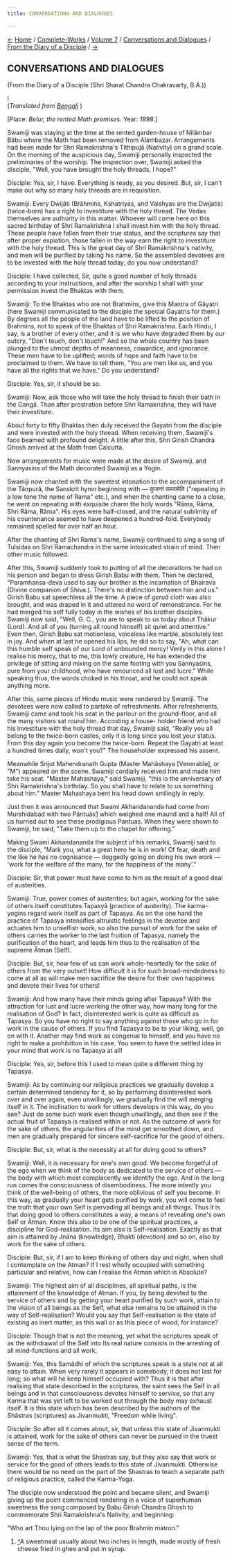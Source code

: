 ```yaml
---
title: CONVERSATIONS AND DIALOGUES

---
```

<div>

[←](../../inspired_talks/44_tuesday_august_6.htm)
[Home](../../../../index.htm) /
[Complete-Works](../../../complete_works.htm) / [Volume
7](../../volume_7_contents.htm) / [Conversations and
Dialogues](../conversations_and_dialogues_contents.htm) / [From the
Diary of a Disciple](from_the_diary_of_a_disciple_contents.htm)
/ [→](scc_ii.htm)

  

## CONVERSATIONS AND DIALOGUES

(From the Diary of a Disciple (Shri Sharat Chandra Chakravarty, B.A.))

I  
(*Translated from [Bengali](swami_shishya_13e7_01.pdf)* )

\[Place: *Belur, the rented Math premises*. Year: *1898*.\]

Swamiji was staying at the time at the rented garden-house of Nilâmbar
Bâbu where the Math had been removed from Alambazar. Arrangements had
been made for Shri Ramakrishna's Tithipujâ (Nativity) on a grand scale.
On the morning of the auspicious day, Swamiji personally inspected the
preliminaries of the worship. The inspection over, Swamiji asked the
disciple, "Well, you have brought the holy threads, I hope?"

Disciple: Yes, sir, I have. Everything is ready, as you desired. But,
sir, I can't make out why so many holy threads are in requisition.

Swamiji: Every Dwijâti (Brâhmins, Kshatriyas, and Vaishyas are the
Dwijatis) (twice-born) has a right to investiture with the holy thread.
The Vedas themselves are authority in this matter. Whoever will come
here on this sacred birthday of Shri Ramakrishna I shall invest him with
the holy thread. These people have fallen from their true status, and
the scriptures say that after proper expiation, those fallen in the way
earn the right to investiture with the holy thread. This is the great
day of Shri Ramakrishna's nativity, and men will be purified by taking
his name. So the assembled devotees are to be invested with the holy
thread today; do you now understand?

Disciple: I have collected, Sir, quite a good number of holy threads
according to your instructions, and after the worship I shall with your
permission invest the Bhaktas with them.

Swamiji: To the Bhaktas who are not Brahmins, give this Mantra of
Gâyatri (here Swamiji communicated to the disciple the special Gayatris
for them.) By degrees all the people of the land have to be lifted to
the position of Brahmins, not to speak of the Bhaktas of Shri
Ramakrishna. Each Hindu, I say, is a brother of every other, and it is
we who have degraded them by our outcry, "Don't touch, don't touch!" And
so the whole country has been plunged to the utmost depths of meanness,
cowardice, and ignorance. These men have to be uplifted; words of hope
and faith have to be proclaimed to them. We have to tell them, "You are
men like us, and you have all the rights that we have." Do you
understand?

Disciple: Yes, sir, it should be so.

Swamiji: Now, ask those who will take the holy thread to finish their
bath in the Gangâ. Than after prostration before Shri Ramakrishna, they
will have their investiture.

About forty to fifty Bhaktas then duly received the Gayatri from the
disciple and were invested with the holy thread. When receiving them,
Swamiji's face beamed with profound delight. A little after this, Shri
Girish Chandra Ghosh arrived at the Math from Calcutta.

Now arrangements for music were made at the desire of Swamiji, and
Sannyasins of the Math decorated Swamiji as a Yogin.

Swamiji now chanted with the sweetest intonation to the accompaniment of
the Tânpurâ, the Sanskrit hymn beginning with — कुजन्तं
रामरामेति ("repeating in a low tone the name of Rama" etc.), and when
the chanting came to a close, he went on repeating with exquisite charm
the holy words "Râma, Râma, Shri Râma, Râma". His eyes were half-closed,
and the natural sublimity of his countenance seemed to have deepened a
hundred-fold. Everybody remained spelled for over half an hour.

After the chanting of Shri Rama's name, Swamiji continued to sing a song
of Tulsidas on Shri Ramachandra in the same intoxicated strain of mind.
Then other music followed.

After this, Swamiji suddenly took to putting of all the decorations he
had on his person and began to dress Girish Babu with them. Then he
declared, "Paramhansa-deva used to say our brother is the incarnation of
Bhairava (Divine companion of Shiva.). There's no distinction between
him and us." Girish Babu sat speechless all the time. A piece of *geruâ*
cloth was also brought, and was draped in it and uttered no word of
remonstrance. For he had merged his self fully today in the wishes of
his brother disciples. Swamiji now said, "Well, G. C., you are to speak
to us today about Thâkur (Lord). And all of you (turning all round
himself) sit quiet and attentive." Even then, Girish Babu sat
motionless, voiceless like marble, absolutely lost in joy. And when at
last he opened his lips, he did so to say, "Ah, what can this humble
self speak of our Lord of unbounded mercy! Verily in this alone I
realise his mercy, that to me, this lowly creature, He has extended the
privilege of sitting and mixing on the same footing with you Sannyasins,
pure from your childhood, who have renounced all lust and lucre." While
speaking thus, the words choked in his throat, and he could not speak
anything more.

After this, some pieces of Hindu music were rendered by Swamiji. The
devotees were now called to partake of refreshments. After refreshments,
Swamiji came and took his seat in the parlour on the ground-floor, and
all the many visitors sat round him. Accosting a house- holder friend
who had his investiture with the holy thread that day, Swamiji said,
"Really you all belong to the twice-born castes, only it is long since
you lost your status. From this day again you become the twice-born.
Repeat the Gayatri at least a hundred times daily, won't you?" The
householder expressed his assent.

Meanwhile Srijut Mahendranath Gupta (Master Mahâshaya \[Venerable\], or
"M") appeared on the scene. Swamiji cordially received him and made him
take his seat. "Master Mahashaya," said Swamiji, "this is the
anniversary of Shri Ramakrishna's birthday. So you shall have to relate
to us something about him." Master Mahashaya bent his head down
smilingly in reply.

Just then it was announced that Swami Akhandananda had come from
Murshidabad with two Pântuâs[1](#fn1) which weighed one maund and a
half! All of us hurried out to see these prodigious Pantuas. When they
were shown to Swamiji, he said, "Take them up to the chapel for
offering."

Making Swami Akhandananda the subject of his remarks, Swamiji said to
the disciple, "Mark you, what a great hero he is in work! Of fear, death
and the like he has no cognisance — doggedly going on doing his own work
— 'work for the welfare of the many, for the happiness of the many'."

Disciple: Sir, that power must have come to him as the result of a good
deal of austerities.

Swamiji: True, power comes of austerities; but again, working for the
sake of others itself constitutes Tapasyâ (practice of austerity). The
karma-yogins regard work itself as part of Tapasya. As on the one hand
the practice of Tapasya intensifies altruistic feelings in the devotee
and actuates him to unselfish work, so also the pursuit of work for the
sake of others carries the worker to the last fruition of Tapasya,
namely the purification of the heart, and leads him thus to the
realisation of the supreme Âtman (Self).

Disciple: But, sir, how few of us can work whole-heartedly for the sake
of others from the very outset! How difficult it is for such
broad-mindedness to come at all as will make men sacrifice the desire
for their own happiness and devote their lives for others!

Swamiji: And how many have their minds going after Tapasya? With the
attraction for lust and lucre working the other way, how many long for
the realisation of God? In fact, disinterested work is quite as
difficult as Tapasya. So you have no right to say anything against those
who go in for work in the cause of others. If you find Tapasya to be to
your liking, well, go on with it. Another may find work as congenial to
himself, and you have no right to make a prohibition in his case. You
seem to have the settled idea in your mind that work is no Tapasya at
all!

Disciple: Yes, sir, before this I used to mean quite a different thing
by Tapasya.

Swamiji: As by continuing our religious practices we gradually develop a
certain determined tendency for it, so by performing disinterested work
over and over again, even unwillingly, we gradually find the will
merging itself in it. The inclination to work for others develops in
this way, do you see? Just do some such work even though unwillingly,
and then see if the actual fruit of Tapasya is realised within or not.
As the outcome of work for the sake of others, the angularities of the
mind get smoothed down, and men are gradually prepared for sincere
self-sacrifice for the good of others.

Disciple: But, sir, what is the necessity at all for doing good to
others?

Swamiji: Well, it is necessary for one's own good. We become forgetful
of the ego when we think of the body as dedicated to the service of
others — the body with which most complacently we identify the ego. And
in the long run comes the consciousness of disembodiness. The more
intently you think of the well-being of others, the more oblivious of
self you become. In this way, as gradually your heart gets purified by
work, you will come to feel the truth that your own Self is pervading
all beings and all things. Thus it is that doing good to others
constitutes a way, a means of revealing one's own Self or Âtman. Know
this also to be one of the spiritual practices, a discipline for
God-realisation. Its aim also is Self-realisation. Exactly as that aim
is attained by Jnâna (knowledge), Bhakti (devotion) and so on, also by
work for the sake of others.

Disciple: But, sir, if I am to keep thinking of others day and night,
when shall I contemplate on the Atman? If I rest wholly occupied with
something particular and relative, how can I realise the Atman which is
Absolute?

Swamiji: The highest aim of all disciplines, all spiritual paths, is the
attainment of the knowledge of Atman. If you, by being devoted to the
service of others and by getting your heart purified by such work,
attain to the vision of all beings as the Self, what else remains to be
attained in the way of Self-realisation? Would you say that
Self-realisation is the state of existing as inert matter, as this wall
or as this piece of wood, for instance?

Disciple: Though that is not the meaning, yet what the scriptures speak
of as the withdrawal of the Self into Its real nature consists in the
arresting of all mind-functions and all work.

Swamiji: Yes, this Samâdhi of which the scriptures speak is a state not
at all easy to attain. When very rarely it appears in somebody, it does
not last for long; so what will he keep himself occupied with? Thus it
is that after realising that state described in the scriptures, the
saint sees the Self in all beings and in that consciousness devotes
himself to service, so that any Karma that was yet left to be worked out
through the body may exhaust itself. It is this state which has been
described by the authors of the Shâstras (scriptures) as Jivanmukti,
"Freedom while living".

Disciple: So after all it comes about, sir, that unless this state of
Jivanmukti is attained, work for the sake of others can never be pursued
in the truest sense of the term.

Swamiji: Yes, that is what the Shastras say, but they also say that work
or service for the good of others leads to this state of Jivanmukti.
Otherwise there would be no need on the part of the Shastras to teach a
separate path of religious practice, called the Karma-Yoga.

The disciple now understood the point and became silent, and Swamiji
giving up the point commenced rendering in a voice of superhuman
sweetness the song composed by Babu Girish Chandra Ghosh to commemorate
Shri Ramakrishna's Nativity, and beginning:

"Who art Thou lying on the lap of the poor Brahmin matron."

1.  [^](#txt1)A sweetmeat usually about two inches in length, made
    mostly of fresh cheese fried in ghee and put in syrup.

</div>
